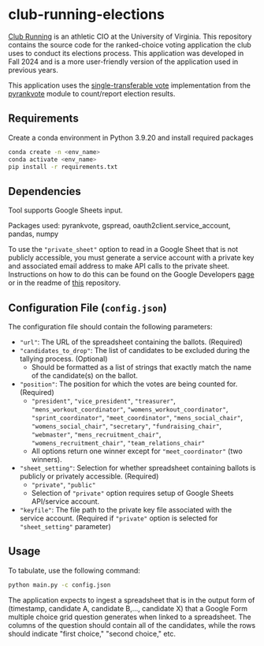 # club-running-elections

[Club Running](https://virginia.clubrunning.org) is an athletic CIO at the University of Virginia. This repository contains the source code for the ranked-choice voting application the club uses to conduct its elections process. This application was developed in Fall 2024 and is a more user-friendly version of the application used in previous years. 

This application uses the [single-transferable vote](https://en.wikipedia.org/wiki/Single_transferable_vote) implementation from the [pyrankvote](https://github.com/jontingvold/pyrankvote) module to count/report election results. 

## Requirements
Create a conda environment in Python 3.9.20 and install required packages

```bash
conda create -n <env_name>
conda activate <env_name>
pip install -r requirements.txt
```
## Dependencies

Tool supports Google Sheets input.

Packages used: pyrankvote, gspread, oauth2client.service_account, pandas, numpy

To use the `"private_sheet"` option to read in a Google Sheet that is not publicly accessible, you must generate a service account with a private key and associated email address to make API calls to the private sheet. Instructions on how to do this can be found on the Google Developers [page](https://developers.google.com/sheets/api/guides/concepts) or in the readme of [this](https://github.com/juampynr/google-spreadsheet-reader) repository.

## Configuration File (`config.json`)
The configuration file should contain the following parameters:

* `"url"`: The URL of the spreadsheet containing the ballots. (Required)
* `"candidates_to_drop"`: The list of candidates to be excluded during the tallying process. (Optional)
     - Should be formatted as a list of strings that exactly match the name of the candidate(s) on the ballot.
* `"position"`: The position for which the votes are being counted for. (Required)
     - `"president"`, `"vice_president"`, `"treasurer"`, `"mens_workout_coordinator"`, `"womens_workout_coordinator"`, `"sprint_coordinator"`, `"meet_coordinator"`, `"mens_social_chair"`, `"womens_social_chair"`, `"secretary"`, `"fundraising_chair"`, `"webmaster"`, `"mens_recruitment_chair"`, `"womens_recruitment_chair"`, `"team_relations_chair"`
     - All options return one winner except for `"meet_coordinator"` (two winners).
* `"sheet_setting"`: Selection for whether spreadsheet containing ballots is publicly or privately accessible. (Required)
     - `"private"`, `"public"`
     - Selection of `"private"` option requires setup of Google Sheets API/service account.
* `"keyfile"`: The file path to the private key file associated with the service account. (Required if `"private"` option is selected for `"sheet_setting"` parameter)

## Usage
To tabulate, use the following command:

```bash
python main.py -c config.json
```

The application expects to ingest a spreadsheet that is in the output form of (timestamp, candidate A, candidate B,..., candidate X) that a Google Form multiple choice grid question generates when linked to a spreadsheet. The columns of the question should contain all of the candidates, while the rows should indicate "first choice," "second choice," etc.
